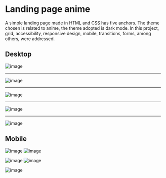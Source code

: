# Landing page anime
A simple landing page made in HTML and CSS has five anchors. The theme chosen is related to anime, the theme adopted is dark mode. In this project, grid, accessibility, responsive design, mobile, transitions, forms, among others, were addressed.

## Desktop
![image](https://user-images.githubusercontent.com/48998618/216755923-6b7718c3-47f4-4356-88f7-c2ef2ab77549.png)<hr>
![image](https://user-images.githubusercontent.com/48998618/216755960-49d41337-a3d9-4cf0-bf69-1a448c1ea42f.png)<hr>
![image](https://user-images.githubusercontent.com/48998618/216756040-46f513ea-0084-48c9-b88f-f0f263078ebf.png)<hr>
![image](https://user-images.githubusercontent.com/48998618/216756085-5297a310-41a0-4149-a6a2-8d3df5c35dfc.png)<hr>
![image](https://user-images.githubusercontent.com/48998618/216756299-141d40b9-1cd2-49f6-8401-cb3c6313ca8e.png)

## Mobile
![image](https://user-images.githubusercontent.com/48998618/216756734-7db34c32-c6cf-4bce-a575-6f596805a640.png)
![image](https://user-images.githubusercontent.com/48998618/216756768-676cefd5-c75c-4494-99f7-8ff8ba70326c.png)
<br>

![image](https://user-images.githubusercontent.com/48998618/216756994-28b27bd3-7efa-43a3-97a6-ccf1cd039048.png)
![image](https://user-images.githubusercontent.com/48998618/216756944-f84e5b3f-d021-4baf-91b8-b4669fc1f37a.png)
<br>

![image](https://user-images.githubusercontent.com/48998618/216757058-ac14306c-7b10-4c0c-abac-16b0951d1605.png)


